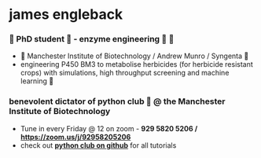 # james engleback

### 🧪 PhD student  🥼 - enzyme engineering 🧬 🧫
- 🐝  Manchester Institute of Biotechnology / Andrew Munro / Syngenta 🌱
- engineering P450 BM3 to metabolise herbicides (for herbicide resistant crops) with simulations, high throughput screening and machine learning 🤖

### benevolent dictator of python club 🐍 @ the Manchester Institute of Biotechnology
- Tune in every Friday @ 12 on zoom - **929 5820 5206 /  https://zoom.us/j/92958205206**
- check out [**python club on github**](https://github.com/UoMMIB/Python-Club) for all tutorials
